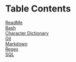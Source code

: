 # Table Contents

[ReadMe](ReadMe.md) <br>
[Bash](Bash%20Syntax.md) <br>
[Character Dictionary](Character%20Dictionary.md) <br>
[Git](Git%20Syntax.md) <br>
[Markdown](Markdown%20Syntax.md)<br>
[Regex](Regex%20Syntax.md) <br>
[SQL](SQL%20Syntax.md)